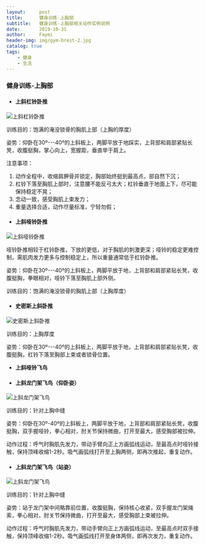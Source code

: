 ```yaml
---
layout:     post
title:      健身训练-上胸部
subtitle:   健身训练-上胸部相关动作实例说明
date:       2019-10-31
author:     Faymi
header-img: img/gym-brest-2.jpg
catalog: true
tags:
    - 健身
    - 生活
---
```



### 健身训练-上胸部
- #### **上斜杠铃卧推**
![上斜杠铃卧推](https://pic1.zhimg.com/v2-46cb1a9748e6843ce16c26ec5efd8b7c_b.webp)

训练目的：饱满的淹没锁骨的胸肌上部（上胸的厚度）

姿势：仰卧在30º---40º的上斜板上，两脚平放于地踩实，上背部和肩部紧贴长凳，收腹挺胸，掌心向上，宽握距，垂直举于肩上。

注意事项：
1. 动作全程中，收缩肩胛骨并锁定，胸部始终挺到最高点，部自然下沉；
2. 杠铃下落至胸肌上部时，注意腰不能反弓太大；杠铃垂直于地面上下，尽可能保持稳定不晃；
3. 念动一致，感受胸肌上束发力；
4. 重量选择合适，动作尽量标准，宁轻勿假；

- #### **上斜哑铃卧推**

![上斜哑铃卧推](https://pic4.zhimg.com/v2-8d9203ea6b84f774f4c274c85c2ea717_b.webp)

哑铃卧推相较于杠铃卧推，下放的更低，对于胸肌的刺激更深；哑铃的稳定更难控制，需肌肉发力更多与控制稳定上，所以重量通常低于杠铃卧推。

姿势：仰卧在30º---40º的上斜板上，两脚平放于地，上背部和肩部紧贴长凳，收腹挺胸，拳眼相对，哑铃下落至胸肌上部外侧。

训练目的：饱满的淹没锁骨的胸肌上部（上胸厚度）

- #### **史密斯上斜卧推**

![史密斯上斜卧推](https://pic2.zhimg.com/v2-dbdaf201f975d3fe06142b15e55425e1_b.webp)

训练目的：上胸厚度

姿势：仰卧在30º---40º的上斜板上，两脚平放于地，上背部和肩部紧贴长凳，收腹挺胸，杠铃下落至胸部上束或者锁骨位置。

- **上斜哑铃飞鸟**
- #### **上斜龙门架飞鸟（仰卧姿）**

![上斜龙门架飞鸟](https://pic2.zhimg.com/v2-9cdcf60d47f7100ceae50d8c1c688d71_b.webp)

训练目的：针对上胸中缝

姿势：仰卧在30º-40º的上斜板上，两脚平放于地，上背部和肩部紧贴长凳，收腹挺胸，双手握哑铃，拳心相对，肘关节保持微曲，打开至最大，感受胸部被拉伸。

动作过程：呼气时胸肌先发力，带动手臂向正上方画弧线运动，至最高点时哑铃接触，保持顶峰收缩1-2秒。吸气画弧线打开至上胸两侧，即再次推起，重复动作。

- #### **上斜龙门架飞鸟（站姿）**

![上斜龙门架飞鸟](https://pic3.zhimg.com/v2-c9af15fea474b30bfcbf712730ec5c26_b.webp)

训练目的：针对上胸中缝

姿势：站于龙门架中间略靠前位置，收腹挺胸，保持核心收紧，双手握龙门架绳索，拳心相对，肘关节保持微曲，打开至最大，感受胸部上束被拉伸。

动作过程：呼气时胸肌先发力，带动手臂向正上方画弧线运动，至最高点时双手接触，保持顶峰收缩1-2秒。吸气画弧线打开至身体两侧，即再次发力，重复动作。
